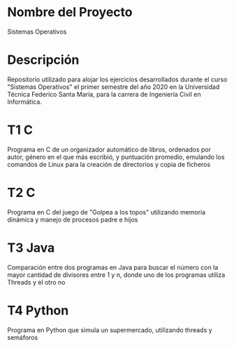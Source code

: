 # Nombre del Proyecto
Sistemas Operativos

# Descripción
Repositorio utilizado para alojar los ejercicios desarrollados durante el curso "Sistemas Operativos" el primer semestre del año 2020 en la Universidad Técnica Federico Santa María, para la carrera de Ingeniería Civil en Informática.

# T1 C
Programa en C de un organizador automático de libros, ordenados por autor, género en el que más escribió, y puntuación promedio, emulando los comandos de Linux para la creación de directorios y copia de ficheros

# T2 C
Programa en C del juego de "Golpea a los topos" utilizando memoria dinámica y manejo de procesos padre e hijos

# T3 Java
Comparación entre dos programas en Java para buscar el número con la mayor cantidad de divisores entre 1 y n, donde uno de los programas utiliza Threads y el otro no

# T4 Python
Programa en Python que simula un supermercado, utilizando threads y semáforos
